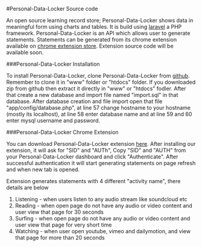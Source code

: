 #Personal-Data-Locker Source code

An open source learning record store; Personal-Data-Locker shows data in meaningful form using charts and tables. It is build using [laravel](http://laravel.com/) a PHP framework. Personal-Data-Locker is an API which allows user to generate statements. Statements can be generated from its chrome extension available on [chrome extension store](https://chrome.google.com/webstore/detail/pdl/ajnahfidcbfdnpflgagajffjkgffhgon?hl=en-US). Extension source code will be available soon.

###Personal-Data-Locker Installation

To install Personal-Data-Locker, clone Personal-Data-Locker from [github](https://github.com/Personal-Data-Locker/code). Remember to clone it in "www" folder or "htdocs" folder. If you downloaded zip from github then extract it directly in "www" or "htdocs" fodler. After that create a new database and import file named "import.sql" in that database. After database creation and file import open that file "app/config/database.php", at line 57 change hostname to your hostname (mostly its localhost), at line 58 enter database name and at line 59 and 60 enter mysql username and password.

###Personal-Data-Locker Chrome Extension

You can download Personal-Data-Locker extension [here](https://chrome.google.com/webstore/detail/pdl/ajnahfidcbfdnpflgagajffjkgffhgon?hl=en-US). After installing our extension, it will ask for "SID" and "AUTh", Copy "SID" and "AUTH" from your Personal-Data-Locker dashboard and click "Authenticate". After successful authentication it will start generating statements on page refresh and when new tab is opened.

Extension generates statements with 4 different "activity name", there details are below

1. Listening - when users listen to any audio stream like soundcloud etc
2. Reading   - when open page do not have any audio or video content and user view that page for 30 seconds
3. Surfing   - when open page do not have any audio or video content and user view that page for very short time
4. Watching  - when user open youtube, vimeo and dailymotion, and view that page for more than 20 seconds
